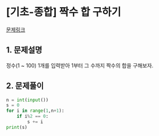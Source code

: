 # [기초-종합] 짝수 합 구하기

[문제링크](https://codeup.kr/problem.php?id=6077)



## 1. 문제설명

정수(1 ~ 100) 1개를 입력받아 1부터 그 수까지 짝수의 합을 구해보자.




## 2. 문제풀이

```python
n = int(input())
s = 0
for i in range(1,n+1):
    if i%2 == 0:
        s += i
print(s)
```



